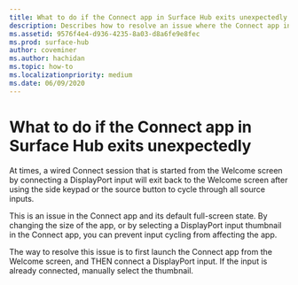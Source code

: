 ```yaml
---
title: What to do if the Connect app in Surface Hub exits unexpectedly
description: Describes how to resolve an issue where the Connect app in Surface Hub exits to the Welcome screen after cycling through inputs.
ms.assetid: 9576f4e4-d936-4235-8a03-d8a6fe9e8fec
ms.prod: surface-hub
author: coveminer
ms.author: hachidan
ms.topic: how-to
ms.localizationpriority: medium
ms.date: 06/09/2020
---
```


# What to do if the Connect app in Surface Hub exits unexpectedly

At times, a wired Connect session that is started from the Welcome screen by connecting a DisplayPort input will exit back to the Welcome screen after using the side keypad or the source button to cycle through all source inputs.

This is an issue in the Connect app and its default full-screen state. By changing the size of the app, or by selecting a DisplayPort input thumbnail in the Connect app, you can prevent input cycling from affecting the app.

The way to resolve this issue is to first launch the Connect app from the Welcome screen, and THEN connect a DisplayPort input. If the input is already connected, manually select the thumbnail.